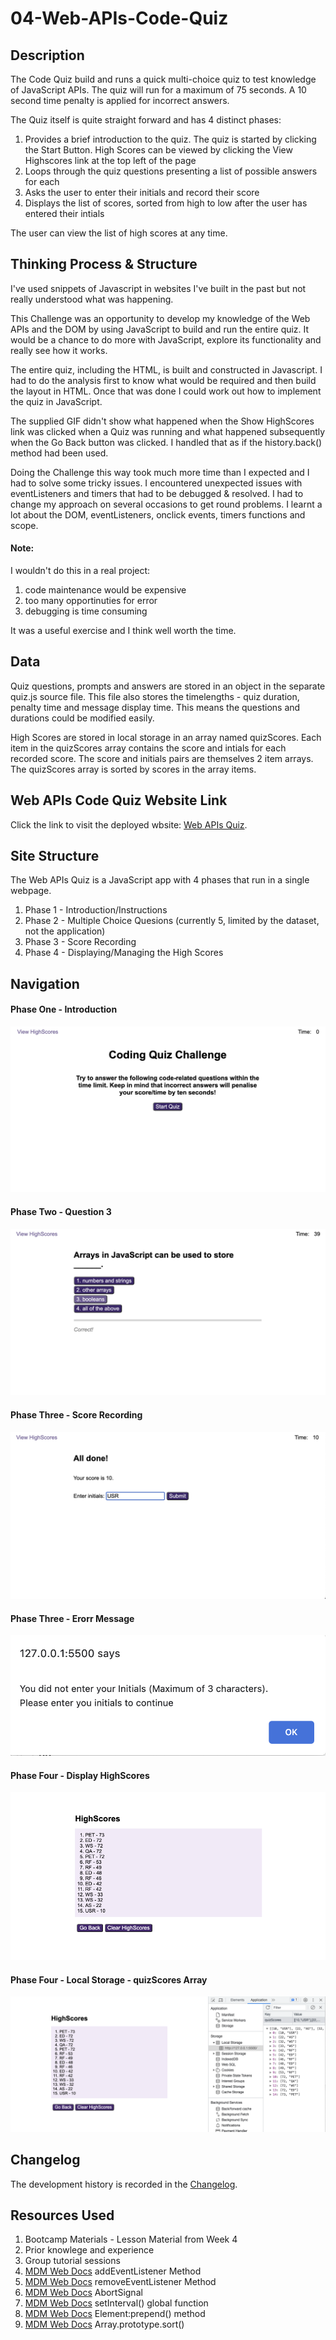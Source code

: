 # 04-Web-APIs-Code-Quiz

## Description
The Code Quiz build and runs a quick multi-choice quiz to test knowledge of JavaScript APIs. The quiz will run for a maximum of 75 seconds. A 10 second time penalty is applied for incorrect answers.

The Quiz itself is quite straight forward and has 4 distinct phases:
1. Provides a brief introduction to the quiz. The quiz is started by clicking the Start Button. High Scores can be viewed by clicking the View Highscores link at the top left of the page
2. Loops through the quiz questions presenting a list of possible answers for each
3. Asks the user to enter their initials and record their score
4. Displays the list of scores, sorted from high to low after the user has entered their intials

The user can view the list of high scores at any time.

## Thinking Process & Structure
I've used snippets of Javascript in websites I've built in the past but not really understood what was happening.

This Challenge was an opportunity to develop my knowledge of the Web APIs and the DOM by using JavaScript to build and run the entire quiz. It would be a chance to do more with JavaScript, explore its functionality and really see how it works.

The entire quiz, including the HTML, is built and constructed in Javascript. I had to do the analysis first to know what would be required and then build the layout in HTML. Once that was done I could work out how to implement the quiz in JavaScript.

The supplied GIF didn't show what happened when the Show HighScores link was clicked when a Quiz was running and what happened subsequently when the Go Back button was clicked. I handled that as if the history.back() method had been used. 

Doing the Challenge this way took much more time than I expected and I had to solve some tricky issues. I encountered unexpected issues with eventListeners and timers that had to be debugged & resolved. I had to change my approach on several occasions to get round problems. I learnt a lot about the DOM, eventListeners, onclick events, timers functions and scope.

#### Note:
I wouldn't do this in a real project:
1. code maintenance would be expensive
2. too many opportinuties for error
3. debugging is time consuming 

It was a useful exercise and I think well worth the time. 

## Data
Quiz questions, prompts and answers are stored in an object in the separate quiz.js source file. This file also stores the timelengths - quiz duration, penalty time and message display time. This means the questions and durations could be modified easily.

High Scores are stored in local storage in an array named quizScores. Each item in the quizScores array contains the score and intials for each recorded score. The score and initials pairs are themselves 2 item arrays. The quizScores array is sorted by scores in the array items.  

## Web APIs Code Quiz Website Link
Click the link to visit the deployed wbsite: [Web APIs Quiz][def1].

## Site Structure

The Web APIs Quiz is a JavaScript app with 4 phases that run in a single webpage.
1. Phase 1 - Introduction/Instructions
2. Phase 2 - Multiple Choice Quesions (currently 5, limited by the dataset, not the application)
3. Phase 3 - Score Recording
4. Phase 4 - Displaying/Managing the High Scores

## Navigation

#### Phase One - Introduction
![Web API Quiz Introduction](assets/websiteimages/phaseOneIntroduction.png)

#### Phase Two - Question 3
![Web API Quiz Question 3](assets/websiteimages/phaseTwoQuestionThree.png)

#### Phase Three - Score Recording
![Web API Quiz Introduction](assets/websiteimages/phaseThree-ScoreRecording.png)

#### Phase Three - Erorr Message
![Web API Quiz Error Message](assets/websiteimages/phaseThreeErrorMsg.png)

#### Phase Four - Display HighScores
![Web API Quiz Display HighScores](assets/websiteimages/phaseFourDisplayHighScores.png)

#### Phase Four - Local Storage - quizScores Array
![Web API Quiz Display HighScores](assets/websiteimages/phaseFourLocalStorage.png)

## Changelog
The development history is recorded in the [Changelog](./CHANGELOG.md).

## Resources Used
1. Bootcamp Materials - Lesson Material from Week 4
2. Prior knowlege and experience
3. Group tutorial sessions
4. [MDM Web Docs][def2] addEventListener Method
5. [MDM Web Docs][def3] removeEventListener Method
6. [MDM Web Docs][def4] AbortSignal
7. [MDM Web Docs][def5] setInterval() global function
8. [MDM Web Docs][def6] Element:prepend() method
9. [MDM Web Docs][def7] Array.prototype.sort()

[def1]: https://dingogap.github.io/04-Web-APIs-Code-Quiz/
[def2]: https://developer.mozilla.org/en-US/docs/Web/API/EventTarget/addEventListener
[def3]: https://developer.mozilla.org/en-US/docs/Web/API/EventTarget/removeEventListener
[def4]: https://developer.mozilla.org/en-US/docs/Web/API/AbortSignal
[def5]: https://developer.mozilla.org/en-US/docs/Web/API/setInterval
[def6]: https://developer.mozilla.org/en-US/docs/Web/API/Element/prepend
[def7]:https://developer.mozilla.org/en-US/docs/Web/JavaScript/Reference/Global_Objects/Array/sort